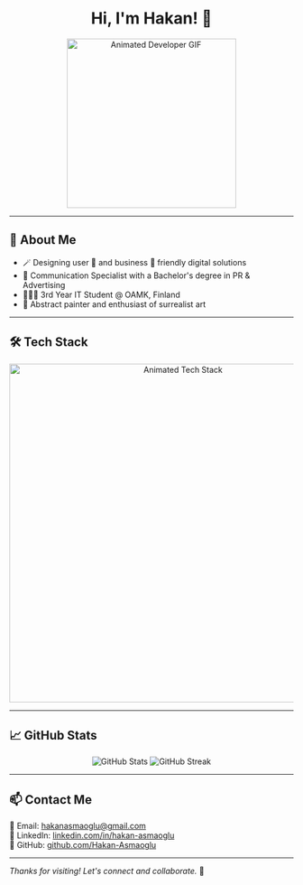 <h1 align="center">Hi, I'm Hakan! 👋</h1>

<p align="center">
  <img src="https://media.giphy.com/media/QTfX9Ejfra3ZmNxh6B/giphy.gif" width="300" alt="Animated Developer GIF" />
</p>

---

## 🎨 About Me

- 🪄 Designing user 🙂 and business 💸 friendly digital solutions  
- 💬 Communication Specialist with a Bachelor's degree in PR & Advertising  
- 👨🏻‍🎓 3rd Year IT Student @ OAMK, Finland  
- 🎨 Abstract painter and enthusiast of surrealist art  

---

## 🛠️ Tech Stack

<p align="center">
  <img src="https://media.giphy.com/media/SS8CV2rQdlYNLtBCiF/giphy.gif" width="600" alt="Animated Tech Stack" />
</p>

---

## 📈 GitHub Stats

<p align="center">
  <img src="https://github-readme-stats.vercel.app/api?username=Hakan-Asmaoglu&show_icons=true&theme=radical" alt="GitHub Stats" />
  <img src="https://github-readme-streak-stats.herokuapp.com/?user=Hakan-Asmaoglu&theme=radical" alt="GitHub Streak" />
</p>

---

## 📫 Contact Me

📧 Email: hakanasmaoglu@gmail.com  
🔗 LinkedIn: [linkedin.com/in/hakan-asmaoglu](https://www.linkedin.com/in/hakan-asmaoglu)  
🐙 GitHub: [github.com/Hakan-Asmaoglu](https://github.com/Hakan-Asmaoglu)  

---

*Thanks for visiting! Let's connect and collaborate.* 🚀
